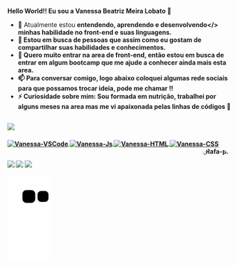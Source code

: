<b>Hello World!! Eu sou a Vanessa Beatriz Meira Lobato 👋 </b>


- 🌱 Atualmente estou <b>entendendo, aprendendo e desenvolvendo</> minhas habilidade no front-end e suas linguagens.
- 👯 Estou em busca de pessoas que assim como eu gostam de compartilhar suas habilidades e conhecimentos. 
- 🤔 Quero muito entrar na area de front-end, então estou em busca de entrar em algum bootcamp que me ajude a conhecer ainda mais esta area. 
- 📫 Para conversar comigo, logo abaixo coloquei algumas rede sociais para que possamos trocar ideia, pode me chamar !!
- ⚡ Curiosidade sobre mim: Sou formada em nutrição, trabalhei por alguns meses na area mas me vi apaixonada pelas linhas de códigos 🥰

##

<div>
  <a href="https://github.com/vanessabmeira">
  <img height="180em" src="https://github-readme-stats.vercel.app/api/top-langs/?username=vanessabmeira&layout=compact&langs_count=7&theme=radical"/>
</div>

<div style="display: inline_block"><br>
  <img align="center" alt="Vanessa-VSCode" height="40" width="50" src="https://cdn.jsdelivr.net/gh/devicons/devicon/icons/vscode/vscode-original-wordmark.svg">
  <img align="center" alt="Vanessa-Js" height="40" width="50" src="https://cdn.jsdelivr.net/gh/devicons/devicon/icons/javascript/javascript-original.svg">
  <img align="center" alt="Vanessa-HTML" height="40" width="50" src="https://cdn.jsdelivr.net/gh/devicons/devicon/icons/html5/html5-plain-wordmark.svg">
  <img align="center" alt="Vanessa-CSS" height="40" width="50" src="https://cdn.jsdelivr.net/gh/devicons/devicon/icons/css3/css3-plain-wordmark.svg">
  <img align="right" alt="Rafa-pic" height="150" style="border-radius:50px;" src="https://lh3.googleusercontent.com/2FbZbYkTq5izy_FqU8MU-333yY88DoqdJQorRI8ZWGWmmQQMhgt8eBU7h8aS7oXHW45MjUja1R62NRgkNh4lPqBzlQLptSe4W-D2XyPYtJINod3O2TlZrv0aCYMDZ-EBqeba38XxUgJsfnbJx75vjUbmqj3JZPMHiXNWacx9C_pqaIwRxMPpQxeot68x_hPEowgQ0upNoFwZqfVk--LhhK6GCchEbBFkvYpndE4AwmDlDy_v8yG22FGq1m1BhwK-54eeELVOsjqYpfQbIfriKUbXUs-gZFMQwucawWJmKm8W9-SCM5Acc73hWrFlmsPvRVtiN9vqwEDZts6e6k2GNN6g9ySjGlWUC-5IDOHLPtm-wx3p99DWqlGRf8NPn5JM3EQyTN5A2nkpK3c1DjrDRaikPigNley5MUp3SvO6EaZFZQzZRbORN0NWLLm1phDMWuA6aB3rtFZk7TU5Uc_wkjtyaYPvdJ-Aw7YrnSu4Ig9TjPZJvkFvjD7u7Xh9lgX0sZ_pTm7tdBHO74OBPw97fKmxUHjwRACkX2Zznfd4m-FBZqMDVFNuJ8tIamgsAE29gJ3jFHQI2qBC1N4Ot3D3bKecL_Ix8i96VrhEiVYeVsz6tk5Nm9hdcRdNW8o-h6yoPKAkNn4JXFLutYyyto8-qLzsRDgqO77WXZ5Cb5Ns-HhuW0afIkmLIgpwjDHlqqzKf8kOf1f4uaiUTtb_l_VCpA5cOnzQ6FZBmPs8hdkyvr_fNrZtwNH9m5IcGJli7Lp1FymUj45S8bJEMmmbGSgr_wCag89cf1dT=s300-no?authuser=0">
</div>

##

<div> 
  
  <a href="https://instagram.com/vb.meira" target="_blank"><img src="https://img.shields.io/badge/-Instagram-%23E4405F?style=for-the-badge&logo=instagram&logoColor=white" target="_blank"></a>
  <a href="https://www.linkedin.com/in/vanessabeatrizmeira" target="_blank"><img src="https://img.shields.io/badge/-LinkedIn-%230077B5?style=for-the-badge&logo=linkedin&logoColor=white" target="_blank"></a> 
     <a href = "mailto:vanessabmeira@outlook.com"><img src="https://img.shields.io/badge/-Gmail-%23333?style=for-the-badge&logo=gmail&logoColor=white" target="_blank"></a>
 
  ![Snake animation](https://github.com/vanessabmeira/vanessabmeira/blob/output/github-contribution-grid-snake.svg)
 
</div>

